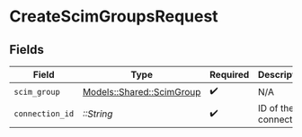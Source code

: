 # CreateScimGroupsRequest


## Fields

| Field                                                         | Type                                                          | Required                                                      | Description                                                   |
| ------------------------------------------------------------- | ------------------------------------------------------------- | ------------------------------------------------------------- | ------------------------------------------------------------- |
| `scim_group`                                                  | [Models::Shared::ScimGroup](../../models/shared/scimgroup.md) | :heavy_check_mark:                                            | N/A                                                           |
| `connection_id`                                               | *::String*                                                    | :heavy_check_mark:                                            | ID of the connection                                          |